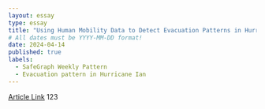 ```yaml
---
layout: essay
type: essay
title: "Using Human Mobility Data to Detect Evacuation Patterns in Hurricane Ian"
# All dates must be YYYY-MM-DD format!
date: 2024-04-14
published: true
labels:
  - SafeGraph Weekly Pattern
  - Evacuation pattern in Hurricane Ian
---
```


[Article Link](https://doi.org/10.1080/19475683.2024.2341703)
123
